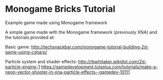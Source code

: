 # Monogame Bricks Tutorial
 Example game made using Monogame framework

A simple game made with the Monogame framework (previously XNA) and the tutorials provided at:

Basic game:
http://techsnackbar.com/monogame-tutorial-building-2d-game-using-csharp/

Particle system and shader effects:
http://rbwhitaker.wikidot.com/2d-particle-engine-1
https://gamedevelopment.tutsplus.com/tutorials/make-a-neon-vector-shooter-in-xna-particle-effects--gamedev-10111
